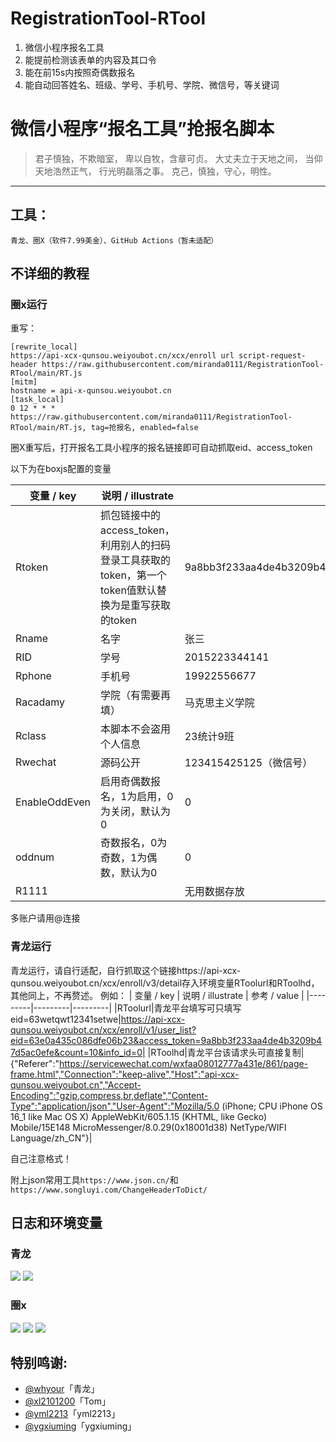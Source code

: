 # RegistrationTool-RTool
1. 微信小程序报名工具
2. 能提前检测该表单的内容及其口令
3. 能在前15s内按照奇偶数报名
4. 能自动回答姓名、班级、学号、手机号、学院、微信号，等关键词

# 微信小程序“报名工具”抢报名脚本
>君子慎独，不欺暗室， 卑以自牧，含章可贞。 
>大丈夫立于天地之间， 当仰天地浩然正气， 行光明磊落之事。 
>克己，慎独，守心，明性。 
---

## 工具：

~~~
青龙、圈X（软件7.99美金）、GitHub Actions（暂未适配）
~~~

## 不详细的教程

### 圈x运行

重写：
```
[rewrite_local]
https://api-xcx-qunsou.weiyoubot.cn/xcx/enroll url script-request-header https://raw.githubusercontent.com/miranda0111/RegistrationTool-RTool/main/RT.js
[mitm]
hostname = api-x-qunsou.weiyoubot.cn
[task_local]
0 12 * * * https://raw.githubusercontent.com/miranda0111/RegistrationTool-RTool/main/RT.js, tag=抢报名, enabled=false
```

圈X重写后，打开报名工具小程序的报名链接即可自动抓取eid、access_token

以下为在boxjs配置的变量

| 变量 / key  | 说明 / illustrate | 参考 / value |
|---------|---------|---------|
|Rtoken|抓包链接中的access_token，利用别人的扫码登录工具获取的token，第一个token值默认替换为是重写获取的token|9a8bb3f233aa4de4b3209b47d5ac0efe@8c31200f097e4fe791f7a957bb1557b6|
|Rname|名字|张三|
|RID|学号|2015223344141|
|Rphone|手机号|19922556677|
|Racadamy|学院（有需要再填）|马克思主义学院|
|Rclass|本脚本不会盗用个人信息|23统计9班|
|Rwechat|源码公开|123415425125（微信号）|
|EnableOddEven|启用奇偶数报名，1为启用，0为关闭，默认为0|0|
|oddnum|奇数报名，0为奇数，1为偶数，默认为0|0|
|R1111||无用数据存放|

多账户请用@连接

### 青龙运行
青龙运行，请自行适配，自行抓取这个链接https://api-xcx-qunsou.weiyoubot.cn/xcx/enroll/v3/detail存入环境变量RToolurl和RToolhd，其他同上，不再赘述。
例如：
| 变量 / key  | 说明 / illustrate | 参考 / value |
|---------|---------|---------|
|RToolurl|青龙平台填写可只填写 eid=63wetqwt12341setwe|https://api-xcx-qunsou.weiyoubot.cn/xcx/enroll/v1/user_list?eid=63e0a435c086dfe06b23&access_token=9a8bb3f233aa4de4b3209b47d5ac0efe&count=10&info_id=0|
|RToolhd|青龙平台该请求头可直接复制|{"Referer":"https://servicewechat.com/wxfaa08012777a431e/861/page-frame.html","Connection":"keep-alive","Host":"api-xcx-qunsou.weiyoubot.cn","Accept-Encoding":"gzip,compress,br,deflate","Content-Type":"application/json","User-Agent":"Mozilla/5.0 (iPhone; CPU iPhone OS 16_1 like Mac OS X) AppleWebKit/605.1.15 (KHTML, like Gecko) Mobile/15E148 MicroMessenger/8.0.29(0x18001d38) NetType/WIFI Language/zh_CN"}|

自己注意格式！

附上json常用工具`https://www.json.cn/`和`https://www.songluyi.com/ChangeHeaderToDict/`

## 日志和环境变量
### 青龙
![](https://raw.githubusercontent.com/miranda0111/RegistrationTool-RTool/main/assets/ql_env.png)
![](https://raw.githubusercontent.com/miranda0111/RegistrationTool-RTool/main/assets/ql_log1.png)

### 圈x
![](https://raw.githubusercontent.com/miranda0111/RegistrationTool-RTool/main/assets/qx_boxjs.jpg)
![](https://raw.githubusercontent.com/miranda0111/RegistrationTool-RTool/main/assets/qx_log1.jpg)
![](https://raw.githubusercontent.com/miranda0111/RegistrationTool-RTool/main/assets/qx_log2.jpg)

## 特别鸣谢:

* [@whyour](https://github.com/whyour/qinglong)「青龙」
* [@xl2101200](https://github.com/xl2101200/-/)「Tom」
* [@yml2213](https://github.com/yml2213/javascript)「yml2213」
* [@ygxiuming](https://github.com/ygxiuming/Lecture-registration.git)「ygxiuming」
